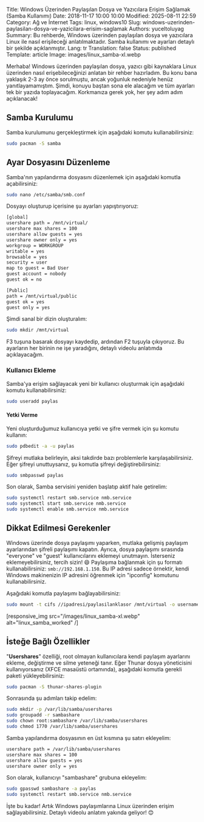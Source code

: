 Title: Windows Üzerinden Paylaşılan Dosya ve Yazıcılara Erişim Sağlamak (Samba Kullanımı)
Date: 2018-11-17 10:00 10:00
Modified: 2025-08-11 22:59
Category: Ağ ve İnternet
Tags: linux, windows10
Slug: windows-uzerinden-paylasilan-dosya-ve-yazicilara-erisim-saglamak
Authors: yuceltoluyag
Summary: Bu rehberde, Windows üzerinden paylaşılan dosya ve yazıcılara Linux ile nasıl erişileceği anlatılmaktadır. Samba kullanımı ve ayarları detaylı bir şekilde açıklanmıştır.
Lang: tr
Translation: false
Status: published
Template: article
Image: images/linux_samba-xl.webp

Merhaba! Windows üzerinden paylaşılan dosya, yazıcı gibi kaynaklara Linux üzerinden nasıl erişebileceğinizi anlatan bir rehber hazırladım. Bu konu bana yaklaşık 2-3 ay önce sorulmuştu, ancak yoğunluk nedeniyle henüz yanıtlayamamıştım. Şimdi, konuyu baştan sona ele alacağım ve tüm ayarları tek bir yazıda toplayacağım. Korkmanıza gerek yok, her şey adım adım açıklanacak!

## Samba Kurulumu

Samba kurulumunu gerçekleştirmek için aşağıdaki komutu kullanabilirsiniz:

```bash
sudo pacman -S samba
```

## Ayar Dosyasını Düzenleme

Samba'nın yapılandırma dosyasını düzenlemek için aşağıdaki komutla açabilirsiniz:

```bash
sudo nano /etc/samba/smb.conf
```

Dosyayı oluşturup içerisine şu ayarları yapıştırıyoruz:

```bash
[global]
usershare path = /mnt/virtual/
usershare max shares = 100
usershare allow guests = yes
usershare owner only = yes
workgroup = WORKGROUP
writable = yes
browsable = yes
security = user
map to guest = Bad User
guest account = nobody
guest ok = no

[Public]
path = /mnt/virtual/public
guest ok = yes
guest only = yes
```

Şimdi sanal bir dizin oluşturalım:

```bash
sudo mkdir /mnt/virtual
```

F3 tuşuna basarak dosyayı kaydedip, ardından F2 tuşuyla çıkıyoruz. Bu ayarların her birinin ne işe yaradığını, detaylı videolu anlatımda açıklayacağım.

### Kullanıcı Ekleme

Samba'ya erişim sağlayacak yeni bir kullanıcı oluşturmak için aşağıdaki komutu kullanabilirsiniz:

```bash
sudo useradd paylas
```

#### Yetki Verme

Yeni oluşturduğumuz kullanıcıya yetki ve şifre vermek için şu komutu kullanın:

```bash
sudo pdbedit -a -u paylas
```

Şifreyi mutlaka belirleyin, aksi takdirde bazı problemlerle karşılaşabilirsiniz. Eğer şifreyi unuttuysanız, şu komutla şifreyi değiştirebilirsiniz:

```bash
sudo smbpasswd paylas
```

Son olarak, Samba servisini yeniden başlatıp aktif hale getirelim:

```bash
sudo systemctl restart smb.service nmb.service
sudo systemctl start smb.service nmb.service
sudo systemctl enable smb.service nmb.service
```

## Dikkat Edilmesi Gerekenler

Windows üzerinde dosya paylaşımı yaparken, mutlaka gelişmiş paylaşım ayarlarından şifreli paylaşımı kapatın. Ayrıca, dosya paylaşımı sırasında "everyone" ve "guest" kullanıcılarını eklemeyi unutmayın. İsterseniz eklemeyebilirsiniz, tercih sizin! 😄 Paylaşıma bağlanmak için şu formatı kullanabilirsiniz: `smb://192.168.1.150`. Bu IP adresi sadece örnektir, kendi Windows makinenizin IP adresini öğrenmek için "ipconfig" komutunu kullanabilirsiniz.

Aşağıdaki komutla paylaşımı bağlayabilirsiniz:

```bash
sudo mount -t cifs //ipadresi/paylasilanklasor /mnt/virtual -o username=olusturulankullaniciadi,password=olusturulansifre,workgroup=workgroup,iocharset=utf8,uid=olusturulankullaniciadi,gid=root
```

[responsive_img src="/images/linux_samba-xl.webp" alt="linux_samba_worked" /]

## İsteğe Bağlı Özellikler

"**Usershares**" özelliği, root olmayan kullanıcılara kendi paylaşım ayarlarını ekleme, değiştirme ve silme yeteneği tanır. Eğer Thunar dosya yöneticisini kullanıyorsanız (XFCE masaüstü ortamında), aşağıdaki komutla gerekli paketi yükleyebilirsiniz:

```bash
sudo pacman -S thunar-shares-plugin
```

Sonrasında şu adımları takip edelim:

```bash
sudo mkdir -p /var/lib/samba/usershares
sudo groupadd -r sambashare
sudo chown root:sambashare /var/lib/samba/usershares
sudo chmod 1770 /var/lib/samba/usershares
```

Samba yapılandırma dosyasının en üst kısmına şu satırı ekleyelim:

```bash
usershare path = /var/lib/samba/usershares
usershare max shares = 100
usershare allow guests = yes
usershare owner only = yes
```

Son olarak, kullanıcıyı "sambashare" grubuna ekleyelim:

```bash
sudo gpasswd sambashare -a paylas
sudo systemctl restart smb.service nmb.service
```

İşte bu kadar! Artık Windows paylaşımlarına Linux üzerinden erişim sağlayabilirsiniz. Detaylı videolu anlatım yakında geliyor! 😊
